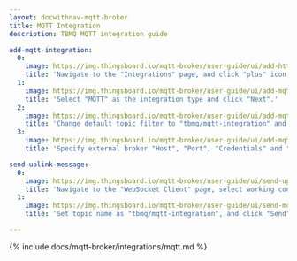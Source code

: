 ```yaml
---
layout: docwithnav-mqtt-broker
title: MQTT Integration
description: TBMQ MQTT integration guide

add-mqtt-integration:
  0:
    image: https://img.thingsboard.io/mqtt-broker/user-guide/ui/add-http-integration-1.png
    title: 'Navigate to the "Integrations" page, and click "plus" icon to add a new integration.'
  1:
    image: https://img.thingsboard.io/mqtt-broker/user-guide/ui/add-mqtt-integration-2.png
    title: 'Select "MQTT" as the integration type and click "Next".'
  2:
    image: https://img.thingsboard.io/mqtt-broker/user-guide/ui/add-mqtt-integration-3.png
    title: 'Change default topic filter to "tbmq/mqtt-integration" and click "Next".'
  3:
    image: https://img.thingsboard.io/mqtt-broker/user-guide/ui/add-mqtt-integration-4.png
    title: 'Specify external broker "Host", "Port", "Credentials" and "Topic name". Then click "Add".'

send-uplink-message:
  0:
    image: https://img.thingsboard.io/mqtt-broker/user-guide/ui/send-uplink-message-1.png
    title: 'Navigate to the "WebSocket Client" page, select working connection, then click "Connect".'
  1:
    image: https://img.thingsboard.io/mqtt-broker/user-guide/ui/send-mqtt-message-2.png
    title: 'Set topic name as "tbmq/mqtt-integration", and click "Send" to publish message.'

---
```


{% include docs/mqtt-broker/integrations/mqtt.md %}
